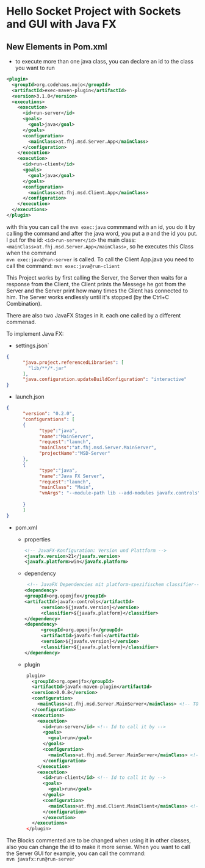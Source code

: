 # Hello Socket Project with Sockets and GUI with Java FX

## New Elements in Pom.xml

- to execute more than one java class, you can declare an id to the class you want to run

```xml
<plugin>
  <groupId>org.codehaus.mojo</groupId>
  <artifactId>exec-maven-plugin</artifactId>
  <version>3.1.0</version>
  <executions>
    <execution>
      <id>run-server</id>
      <goals>
        <goal>java</goal>
      </goals>
      <configuration>
        <mainClass>at.fhj.msd.Server.App</mainClass>
      </configuration>
    </execution>
    <execution>
      <id>run-client</id>
      <goals>
        <goal>java</goal>
      </goals>
      <configuration>
        <mainClass>at.fhj.msd.Client.App</mainClass>
      </configuration>
    </execution>
  </executions>
</plugin>
```

with this you can call the ``mvn exec:java`` commmand with an id, you do it by calling the command and after the java word, you put a ``@`` and the id you put. I put for the  id: ``<id>run-server</id>`` the main class: ``<mainClass>at.fhj.msd.Server.App</mainClass>``, so he executes this Class when the command  
``mvn exec:java@run-server`` is called.
To call the Client App.java you need to call the command:
``mvn exec:java@run-client``

This Project works by first calling the Server, the Server then waits for a response from the Client, the Client prints the Messege he got from the Server and the Server print how many times the Client has connected to him. The Server works endlessly until it's stopped (by the Ctrl+C Combination).

There are also two JavaFX Stages in it. each one called by a different commenad.

To implement Java FX:

- settings.json`

```json
{
      "java.project.referencedLibraries": [
        "lib/**/*.jar"
      ],
      "java.configuration.updateBuildConfiguration": "interactive"
}
```

- launch.json

```json
{
      "version": "0.2.0",
      "configurations": [
      {
            "type":"java",
            "name":"MainServer",
            "request":"launch",
            "mainClass":"at.fhj.msd.Server.MainServer",
            "projectName":"MSD-Server"
      },
      {
            "type":"java",
            "name":"Java FX Server",
            "request":"launch",
            "mainClass": "Main",
            "vmArgs": "--module-path lib --add-modules javafx.controls"
  
      }
      ]
}
```

- pom.xml

  - properties 

      ```xml
      <!-- JavaFX-Konfiguration: Version und Plattform -->
      <javafx.version>21</javafx.version>
      <javafx.platform>win</javafx.platform>
      ```

   - dependency

      ```xml
       <!-- JavaFX Dependencies mit platform-spezifischem classifier-->
      <dependency>
      <groupId>org.openjfx</groupId>
      <artifactId>javafx-controls</artifactId>
            <version>${javafx.version}</version>
            <classifier>${javafx.platform}</classifier>
      </dependency>
      <dependency>
            <groupId>org.openjfx</groupId>
            <artifactId>javafx-fxml</artifactId>
            <version>${javafx.version}</version>
            <classifier>${javafx.platform}</classifier>
      </dependency>
      ```
  - plugin

  ```xml
      plugin>
        <groupId>org.openjfx</groupId>
        <artifactId>javafx-maven-plugin</artifactId>
        <version>0.0.8</version>
        <configuration>
          <mainClass>at.fhj.msd.Server.MainServer</mainClass> <!-- TO change -->
        </configuration>
        <executions>
          <execution>
            <id>run-server</id> <!-- Id to call it by -->
            <goals>
              <goal>run</goal>
            </goals>
            <configuration>
              <mainClass>at.fhj.msd.Server.MainServer</mainClass> <!-- change it-->
            </configuration>
          </execution>
          <execution>
            <id>run-client</id> <!-- Id to call it by -->
            <goals>
              <goal>run</goal>
            </goals>
            <configuration>
              <mainClass>at.fhj.msd.Client.MainClient</mainClass> <!-- change it -->
            </configuration>
            </execution>
        </executions>
      </plugin>
  ``` 

The Blocks commented are to be changed when using it in other classes, also you can change the id to make it more sense.
When you want to call the Server GUI for example, you can call the command:  
``mvn javafx:run@run-server``
